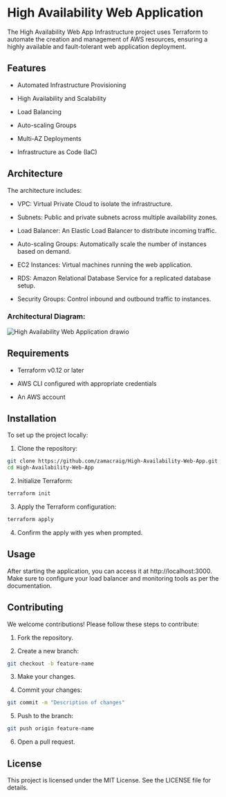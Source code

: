 # High Availability Web Application

The High Availability Web App Infrastructure project uses Terraform to automate the creation and management of AWS resources, ensuring a highly available and fault-tolerant web application deployment.

## Features
- Automated Infrastructure Provisioning

- High Availability and Scalability

- Load Balancing

- Auto-scaling Groups

- Multi-AZ Deployments

- Infrastructure as Code (IaC)

## Architecture
The architecture includes:

- VPC: Virtual Private Cloud to isolate the infrastructure.

- Subnets: Public and private subnets across multiple availability zones.

- Load Balancer: An Elastic Load Balancer to distribute incoming traffic.

- Auto-scaling Groups: Automatically scale the number of instances based on demand.

- EC2 Instances: Virtual machines running the web application.

- RDS: Amazon Relational Database Service for a replicated database setup.

- Security Groups: Control inbound and outbound traffic to instances.

### Architectural Diagram:

![High Availability Web Application drawio](https://github.com/user-attachments/assets/0184009a-9d01-4025-870d-552b50429dd7)


## Requirements
- Terraform v0.12 or later

- AWS CLI configured with appropriate credentials

- An AWS account

## Installation
To set up the project locally:

1. Clone the repository:

```bash
git clone https://github.com/zamacraig/High-Availability-Web-App.git
cd High-Availability-Web-App
```

2. Initialize Terraform:

```bash
terraform init
```

3. Apply the Terraform configuration:

```bash
terraform apply
```

4. Confirm the apply with yes when prompted.

## Usage
After starting the application, you can access it at http://localhost:3000. Make sure to configure your load balancer and monitoring tools as per the documentation.

## Contributing
We welcome contributions! Please follow these steps to contribute:

1. Fork the repository.

2. Create a new branch:

```bash
git checkout -b feature-name
```

3. Make your changes.

4. Commit your changes:

```bash
git commit -m "Description of changes"
```

5. Push to the branch:

```bash
git push origin feature-name
```

6. Open a pull request.

## License
This project is licensed under the MIT License. See the LICENSE file for details.

